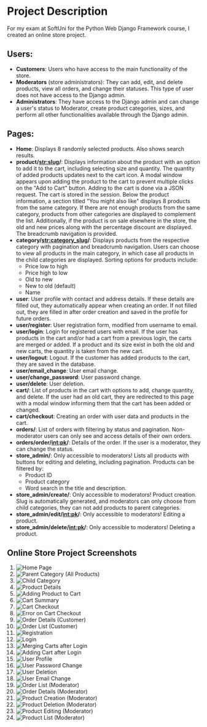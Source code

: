 # Project Description

For my exam at SoftUni for the Python Web Django Framework course, I created an online store project.

## Users:

- **Customers**: Users who have access to the main functionality of the store.
- **Moderators** (store administrators): They can add, edit, and delete products, view all orders, and change their statuses. This type of user does not have access to the Django admin.
- **Administrators**: They have access to the Django admin and can change a user's status to Moderator, create product categories, sizes, and perform all other functionalities available through the Django admin.

## Pages:

- **Home**: Displays 8 randomly selected products. Also shows search results.
- **product/<str:slug>/**: Displays information about the product with an option to add it to the cart, including selecting size and quantity. The quantity of added products updates next to the cart icon. A modal window appears upon adding the product to the cart to prevent multiple clicks on the "Add to Cart" button. Adding to the cart is done via a JSON request. The cart is stored in the session. Below the product information, a section titled "You might also like" displays 8 products from the same category. If there are not enough products from the same category, products from other categories are displayed to complement the list. Additionally, if the product is on sale elsewhere in the store, the old and new prices along with the percentage discount are displayed. The breadcrumb navigation is provided.
- **category/<str:category_slug>/**: Displays products from the respective category with pagination and breadcrumb navigation. Users can choose to view all products in the main category, in which case all products in the child categories are displayed. Sorting options for products include:
  - Price low to high
  - Price high to low
  - Old to new
  - New to old (default)
  - Name
- **user**: User profile with contact and address details. If these details are filled out, they automatically appear when creating an order. If not filled out, they are filled in after order creation and saved in the profile for future orders.
- **user/register**: User registration form, modified from username to email.
- **user/login**: Login for registered users with email. If the user has products in the cart and/or had a cart from a previous login, the carts are merged or added. If a product and its size exist in both the old and new carts, the quantity is taken from the new cart.
- **user/logout**: Logout. If the customer has added products to the cart, they are saved in the database.
- **user/email_change**: User email change.
- **user/change_password**: User password change.
- **user/delete**: User deletion.
- **cart/**: List of products in the cart with options to add, change quantity, and delete. If the user had an old cart, they are redirected to this page with a modal window informing them that the cart has been added or changed.
- **cart/checkout**: Creating an order with user data and products in the cart.
- **orders/**: List of orders with filtering by status and pagination. Non-moderator users can only see and access details of their own orders.
- **orders/order/<int:pk>/**: Details of the order. If the user is a moderator, they can change the status.
- **store_admin/**: Only accessible to moderators! Lists all products with buttons for editing and deleting, including pagination. Products can be filtered by:
  - Product ID
  - Product category
  - Word search in the title and description.
- **store_admin/create/**: Only accessible to moderators! Product creation. Slug is automatically generated, and moderators can only choose from child categories, they can not add products to parent categories.
- **store_admin/edit/<int:pk>/**: Only accessible to moderators! Editing a product.
- **store_admin/delete/<int:pk>/**: Only accessible to moderators! Deleting a product.

## Online Store Project Screenshots
1. ![Home Page](screenshots/1_home_page.png)
2. ![Parent Category (All Products)](screenshots/2_parent_category.png)
3. ![Child Category](screenshots/3_child_category.png)
4. ![Product Details](screenshots/4_product_details.png)
5. ![Adding Product to Cart](screenshots/5_add_to_cart.png)
6. ![Cart Summary](screenshots/6_cart_summary.png)
7. ![Cart Checkout](screenshots/7_cart_checkout.png)
8. ![Error on Cart Checkout](screenshots/8_cart_checkout_error.png)
9. ![Order Details (Customer)](screenshots/9_order_details_customer.png)
10. ![Order List (Customer)](screenshots/10_order_list_customer.png)
11. ![Registration](screenshots/11_registration.png)
12. ![Login](screenshots/12_login.png)
13. ![Merging Carts after Login](screenshots/13_merge_carts.png)
14. ![Adding Cart after Login](screenshots/14_add_cart_after_login.png)
15. ![User Profile](screenshots/15_user_profile.png)
16. ![User Password Change](screenshots/16_password_change.png)
17. ![User Deletion](screenshots/17_user_deletion.png)
18. ![User Email Change](screenshots/18_email_change.png)
19. ![Order List (Moderator)](screenshots/19_order_list_moderator.png)
20. ![Order Details (Moderator)](screenshots/20_order_details_moderator.png)
21. ![Product Creation (Moderator)](screenshots/21_product_creation.png)
22. ![Product Deletion (Moderator)](screenshots/22_product_deletion.png)
23. ![Product Editing (Moderator)](screenshots/23_product_editing.png)
24. ![Product List (Moderator)](screenshots/24_product_list_moderator.png)
